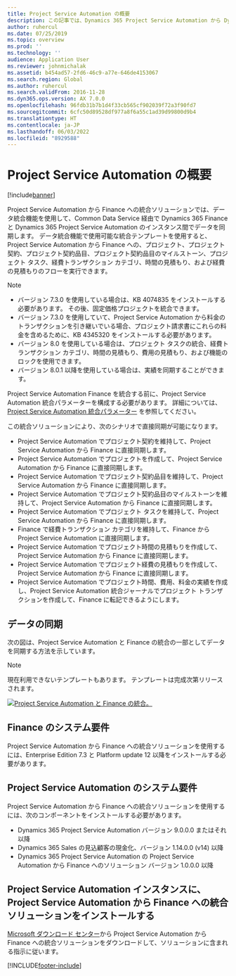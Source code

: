 ```yaml
---
title: Project Service Automation の概要
description: この記事では、Dynamics 365 Project Service Automation から Dynamics 365 Finance への統合ソリューションについて説明します。
author: ruhercul
ms.date: 07/25/2019
ms.topic: overview
ms.prod: ''
ms.technology: ''
audience: Application User
ms.reviewer: johnmichalak
ms.assetid: b454ad57-2fd6-46c9-a77e-646de4153067
ms.search.region: Global
ms.author: ruhercul
ms.search.validFrom: 2016-11-28
ms.dyn365.ops.version: AX 7.0.0
ms.openlocfilehash: 96fdb31b7b1d4f33cb565cf902039f72a3f90fd7
ms.sourcegitcommit: 6cfc50d89528df977a8f6a55c1ad39d99800d9b4
ms.translationtype: HT
ms.contentlocale: ja-JP
ms.lasthandoff: 06/03/2022
ms.locfileid: "8929588"
---
```

# <a name="project-service-automation-overview"></a>Project Service Automation の概要

[!include[banner](../includes/banner.md)]


Project Service Automation から Finance への統合ソリューションでは、データ統合機能を使用して、Common Data Service 経由で Dynamics 365 Finance と Dynamics 365 Project Service Automation のインスタンス間でデータを同期します。 データ統合機能で使用可能な統合テンプレートを使用すると、Project Service Automation から Finance への、プロジェクト、プロジェクト契約、プロジェクト契約品目、プロジェクト契約品目のマイルストーン、プロジェクト タスク、経費トランザクション カテゴリ、時間の見積もり、および経費の見積もりのフローを実行できます。

> [!NOTE]
> - バージョン 7.3.0 を使用している場合は、KB 4074835 をインストールする必要があります。 その後、固定価格プロジェクトを統合できます。
> - バージョン 7.3.0 を使用していて、Project Service Automation から料金のトランザクションを引き継いでいる場合、プロジェクト請求書にこれらの料金を含めるために、KB 4345320 をインストールする必要があります。
> - バージョン 8.0 を使用している場合は、プロジェクト タスクの統合、経費トランザクション カテゴリ、時間の見積もり、費用の見積もり、および機能のロックを使用できます。
> - バージョン 8.0.1 以降を使用している場合は、実績を同期することができます。

Project Service Automation Finance を統合する前に、Project Service Automation 統合パラメーターを構成する必要があります。 詳細については、[Project Service Automation 統合パラメーター](PSA-parameters.md) を参照してください。

この統合ソリューションにより、次のシナリオで直接同期が可能になります。

- Project Service Automation でプロジェクト契約を維持して、Project Service Automation から Finance に直接同期します。
- Project Service Automation でプロジェクトを作成して、Project Service Automation から Finance に直接同期します。
- Project Service Automation でプロジェクト契約品目を維持して、Project Service Automation から Finance に直接同期します。
- Project Service Automation でプロジェクト契約品目のマイルストーンを維持して、Project Service Automation から Finance に直接同期します。
- Project Service Automation でプロジェクト タスクを維持して、Project Service Automation から Finance に直接同期します。
- Finance で経費トランザクション カテゴリを維持して、Finance から Project Service Automation に直接同期します。
- Project Service Automation でプロジェクト時間の見積もりを作成して、Project Service Automation から Finance に直接同期します。
- Project Service Automation でプロジェクト経費の見積もりを作成して、Project Service Automation から Finance に直接同期します。
- Project Service Automation でプロジェクト時間、費用、料金の実績を作成し、Project Service Automation 統合ジャーナルでプロジェクト トランザクションを作成して、Finance に転記できるようにします。

## <a name="data-synchronization"></a>データの同期

次の図は、Project Service Automation と Finance の統合の一部としてデータを同期する方法を示しています。

> [!NOTE]
> 現在利用できないテンプレートもあります。 テンプレートは完成次第リリースされます。

[![Project Service Automation と Finance の統合。](./media/PSA-integration.png)](./media/PSA-integration.png)

## <a name="system-requirements-for-finance"></a>Finance のシステム要件

Project Service Automation から Finance への統合ソリューションを使用するには、Enterprise Edition 7.3 と Platform update 12 以降をインストールする必要があります。

## <a name="system-requirements-for-project-service-automation"></a>Project Service Automation のシステム要件

Project Service Automation から Finance への統合ソリューションを使用するには、次のコンポーネントをインストールする必要があります。

- Dynamics 365 Project Service Automation バージョン 9.0.0.0 またはそれ以降
- Dynamics 365 Sales の見込顧客の現金化、バージョン 1.14.0.0 (v14) 以降
- Dynamics 365 Project Service Automation の Project Service Automation から Finance へのソリューション バージョン 1.0.0.0 以降

## <a name="install-the-project-service-automation-to-finance-integration-solution-in-your-project-service-automation-instance"></a>Project Service Automation インスタンスに、Project Service Automation から Finance への統合ソリューションをインストールする

[Microsoft ダウンロード センター](https://www.microsoft.com/download/details.aspx?id=57016)から Project Service Automation から Finance への統合ソリューションをダウンロードして、ソリューションに含まれる指示に従います。


[!INCLUDE[footer-include](../includes/footer-banner.md)]